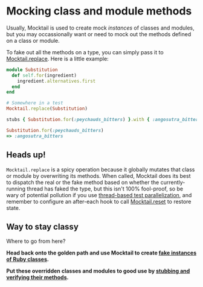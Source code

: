 # Mocking class and module methods

Usually, Mocktail is used to create mock _instances_ of classes and modules, but
you may occassionally want or need to mock out the methods defined on a class or
module.

To fake out all the methods on a type, you can simply pass it to
[Mocktail.replace](/docs/support/api.md#mocktailreplace). Here is a little
example:

```ruby
module Substitution
  def self.for(ingredient)
    ingredient.alternatives.first
  end
end

# Somewhere in a test
Mocktail.replace(Substitution)

stubs { Substitution.for(:peychauds_bitters) }.with { :angosutra_bitters }

Substitution.for(:peychauds_bitters)
=> :angosutra_bitters
```

## Heads up!

`Mocktail.replace` is a spicy operation because it globally mutates that class
or module by overwriting its methods. When called, Mocktail does its best to
dispatch the real or the fake method based on whether the currently-running
thread has faked the type, but this isn't 100% fool-proof, so be wary of
potential pollution if you use [thread-based test
parallelization](https://edgeguides.rubyonrails.org/testing.html#parallel-testing-with-threads),
and remember to configure an after-each hook to call
[Mocktail.reset](/docs/support/api.md#mocktailreset) to restore state.

## Way to stay classy

Where to go from here?

**Head back onto the golden path and use Mocktail to create [fake instances of Ruby classes](./poro.md).**

**Put these overridden classes and modules to good use by [stubbing and verifying their methods](../stubbing_and_verifying.md).**
